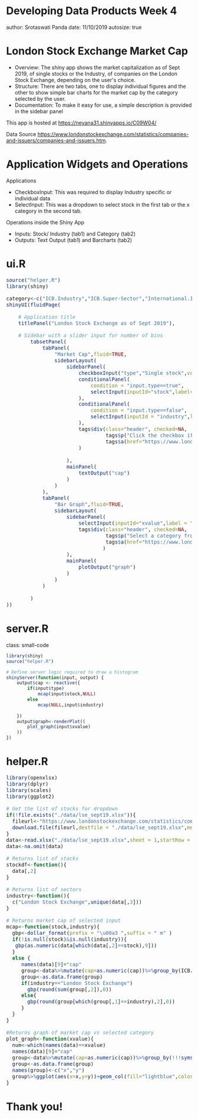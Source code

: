 Developing Data Products Week 4
========================================================
author: Srotaswati Panda
date: 11/10/2019
autosize: true

London Stock Exchange Market Cap
========================================================

- Overview: The shiny app shows the market capitalization as of Sept 2019, of single stocks or the Industry, of companies on the London Stock Exchange, depending on the user's choice. 
- Structure: There are two tabs, one to display individual figures and the other to show simple bar charts for the market cap by the category selected by the user.
- Documentation: To make it easy for use, a simple description is provided in the sidebar panel

This app is hosted at <https://neyana31.shinyapps.io/C09W04/>

Data Source  <https://www.londonstockexchange.com/statistics/companies-and-issuers/companies-and-issuers.htm>.

Application Widgets and Operations
========================================================
Applications

- CheckboxInput: This was required to display Industry specific or individual data 
- SelectInput: This was a dropdown to select stock in the first tab or the x category in the second tab.

Operations inside the Shiny App
- Inputs: Stock/ Industry (tab1) and Category (tab2)
- Outputs: Text Output (tab1) and Barcharts (tab2)


ui.R
========================================================
<font size=3>

```r
source("helper.R")
library(shiny)

category<-c("ICB.Industry","ICB.Super-Sector","International.Issuer")
shinyUI(fluidPage(

    # Application title
    titlePanel("London Stock Exchange as of Sept 2019"),

    # Sidebar with a slider input for number of bins
        tabsetPanel(
            tabPanel(
                "Market Cap",fluid=TRUE,
                sidebarLayout(
                    sidebarPanel(
                        checkboxInput("type","Single stock",value = TRUE),
                        conditionalPanel(
                            condition = "input.type==true",
                            selectInput(inputId="stock",label="Select your stock",choices = stockdf())
                        ),
                        conditionalPanel(
                            condition = "input.type==false",
                            selectInput(inputId = "industry",label = "Select ICB Industry",choices = industry())
                        ),
                        tags$div(class="header", checked=NA,
                                 tags$p("Click the checkbox if you want to see the market value of a single stock, else uncheck the box and select a sector from the drop-down. You can also choose to see the market cap of the entire exchange."),
                                 tags$a(href="https://www.londonstockexchange.com/statistics/companies-and-issuers/companies-and-issuers.htm", "Data Source")
                        )
                        
                    ),
                    mainPanel(
                        textOutput("cap")
                    )
                )
            ),
            tabPanel(
                "Bar Graph",fluid=TRUE,
                sidebarLayout(
                    sidebarPanel(
                        selectInput(inputId="xvalue",label = "Select category for graph",choices=category),
                        tags$div(class="header", checked=NA,
                                 tags$p("Select a category from the drop down to see the break-up of the market capitalization."),
                                 tags$a(href="https://www.londonstockexchange.com/statistics/companies-and-issuers/companies-and-issuers.htm", "Data Source")
                                )
                    ),
                    mainPanel(
                        plotOutput("graph")
                    )
                )
            )
            
        )
))
```
</font>

server.R
========================================================
class: small-code

```r
library(shiny)
source("helper.R")

# Define server logic required to draw a histogram
shinyServer(function(input, output) {
    output$cap <- reactive({
        if(input$type)
            mcap(input$stock,NULL)
        else
            mcap(NULL,input$industry)
               
    })
    output$graph<-renderPlot((
        plot_graph(input$xvalue)
    ))
})
```

helper.R
========================================================
<font size = 3>

```r
library(openxlsx)
library(dplyr)
library(scales)
library(ggplot2)

# Get the list of stocks for dropdown
if(!file.exists("./data/lse_sept19.xlsx")){
  fileurl<-"https://www.londonstockexchange.com/statistics/companies-and-issuers/companies-defined-by-mifir-identifiers-list-on-lse.xlsx"
  download.file(fileurl,destfile = "./data/lse_sept19.xlsx",method="curl")
}
data<-read.xlsx("./data/lse_sept19.xlsx",sheet = 1,startRow = 6,colNames = TRUE)
data<-na.omit(data)

# Returns list of stocks
stockdf<-function(){
  data[,2]
}

# Returns list of sectors
industry<-function(){
  c("London Stock Exchange",unique(data[,3]))
}

# Returns market cap of selected input
mcap<-function(stock,industry){
  gbp<-dollar_format(prefix = "\u00a3 ",suffix = " m" )
  if(!is.null(stock)&is.null(industry)){
   gbp(as.numeric(data[which(data[,2]==stock),9]))
  }
  else {
     names(data)[9]="cap"
     group<-data%>%mutate(cap=as.numeric(cap))%>%group_by(ICB.Industry)%>%summarise(sum=sum(cap,na.rm=TRUE))
     group<-as.data.frame(group)
     if(industry=="London Stock Exchange")
       gbp(round(sum(group[,2]),0))
     else{
       gbp(round(group[which(group[,1]==industry),2],0))
     }
  }
}

#Returns graph of market cap vs selected category
plot_graph<-function(xvalue){
  num<-which(names(data)==xvalue)
  names(data)[9]="cap"
  group<-data%>%mutate(cap=as.numeric(cap))%>%group_by(!!!syms(names(data)[num]))%>%summarise(sum=sum(cap,na.rm = TRUE))
  group<-as.data.frame(group)
  names(group)<-c("x","y")
  group%>%ggplot(aes(x=x,y=y))+geom_col(fill="lightblue",color="grey")+ggtitle(paste("Market Capitalization by",xvalue))+theme(axis.title.x=element_blank())+scale_y_continuous(labels = comma)+ylab(paste("\u00a3"," m"))+theme(axis.text.x = element_text(angle = 90, hjust = 1))
}
```
</font>

Thank you!
========================================================
